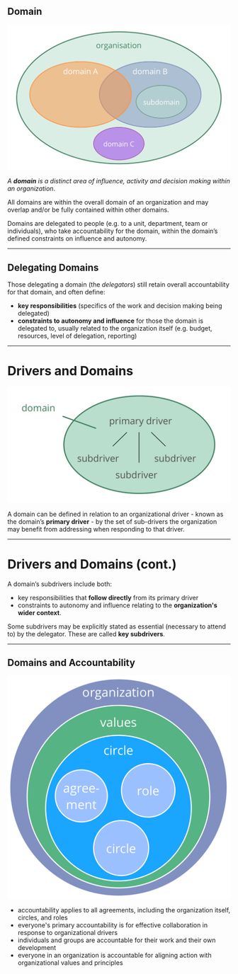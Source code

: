 ## Domain

![right,fit](img/driver-domain/domains-in-organizations.png)

_A **domain** is a distinct area of influence, activity and decision making within an organization_.

All domains are within the overall domain of an organization and may overlap and/or be fully contained within other domains.

Domains are delegated to people (e.g. to a unit, department, team or individuals), who take accountability for the domain, within the domain’s defined constraints on influence and autonomy.

---

## Delegating Domains

Those delegating a domain (the _delegators_) still retain overall accountability for that domain, and often define:

* **key responsibilities** (specifics of the work and decision making being delegated)
* **constraints to autonomy and influence** for those the domain is delegated to, usually related to the organization itself (e.g. budget, resources, level of delegation, reporting)

---

# Drivers and Domains

![right,fit](img/driver-domain/domain-primay-sub.png)

A domain can be defined in relation to an organizational driver - known as the domain’s **primary driver** - by the set of sub-drivers the organization may benefit from addressing when responding to that driver. 

---

# Drivers and Domains (cont.)

A domain’s subdrivers include both:

* key responsibilities that **follow directly** from its primary driver
* constraints to autonomy and influence relating to the **organization's wider context**.

Some subdrivers may be explicitly stated as essential (necessary to attend to) by the delegator. These are called **key subdrivers**.

---

## Domains and Accountability

![right,fit](img/driver-domain/nested-domains.png)

* accountability applies to all agreements, including the organization itself, circles, and roles
* everyone's primary accountability is for effective collaboration in response to organizational drivers
* individuals and groups are accountable for their work and their own development
* everyone in an organization is accountable for aligning action with organizational values and principles

